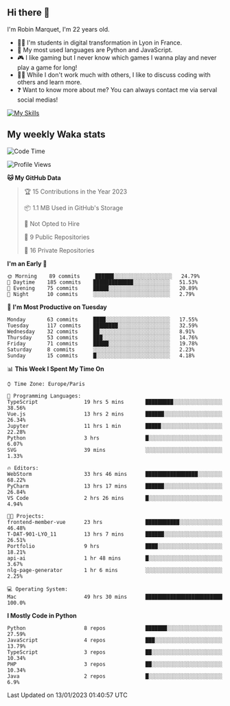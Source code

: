 ## Hi there 👋

I'm Robin Marquet, I'm 22 years old.

- 👨‍💻 I'm students in digital transformation in Lyon in France.
- 🌱 My most used languages are Python and JavaScript.
- 🎮 I like gaming but I never know which games I wanna play and never play a game for long!
- 👯‍♀️ While I don't work much with others, I like to discuss coding with others and learn more.
- ❓ Want to know more about me? You can always contact me via serval social medias!

[![My Skills](https://skillicons.dev/icons?i=js,html,css,docker,express,figma,firebase,graphql,mongodb,mysql,nodejs,py,react,ts,vue)](https://skillicons.dev)

## My weekly Waka stats

<!--START_SECTION:waka-->
![Code Time](http://img.shields.io/badge/Code%20Time-3%2C217%20hrs%2014%20mins-blue)

![Profile Views](http://img.shields.io/badge/Profile%20Views-5-blue)

**🐱 My GitHub Data** 

> 🏆 15 Contributions in the Year 2023
 > 
> 📦 1.1 MB Used in GitHub's Storage 
 > 
> 🚫 Not Opted to Hire
 > 
> 📜 9 Public Repositories 
 > 
> 🔑 16 Private Repositories  
 > 
**I'm an Early 🐤** 

```text
🌞 Morning    89 commits     ██████░░░░░░░░░░░░░░░░░░░   24.79% 
🌆 Daytime    185 commits    █████████████░░░░░░░░░░░░   51.53% 
🌃 Evening    75 commits     █████░░░░░░░░░░░░░░░░░░░░   20.89% 
🌙 Night      10 commits     ░░░░░░░░░░░░░░░░░░░░░░░░░   2.79%

```
📅 **I'm Most Productive on Tuesday** 

```text
Monday       63 commits     ████░░░░░░░░░░░░░░░░░░░░░   17.55% 
Tuesday      117 commits    ████████░░░░░░░░░░░░░░░░░   32.59% 
Wednesday    32 commits     ██░░░░░░░░░░░░░░░░░░░░░░░   8.91% 
Thursday     53 commits     ███░░░░░░░░░░░░░░░░░░░░░░   14.76% 
Friday       71 commits     █████░░░░░░░░░░░░░░░░░░░░   19.78% 
Saturday     8 commits      ░░░░░░░░░░░░░░░░░░░░░░░░░   2.23% 
Sunday       15 commits     █░░░░░░░░░░░░░░░░░░░░░░░░   4.18%

```


📊 **This Week I Spent My Time On** 

```text
⌚︎ Time Zone: Europe/Paris

💬 Programming Languages: 
TypeScript               19 hrs 5 mins       █████████░░░░░░░░░░░░░░░░   38.56% 
Vue.js                   13 hrs 2 mins       ██████░░░░░░░░░░░░░░░░░░░   26.34% 
Jupyter                  11 hrs 1 min        █████░░░░░░░░░░░░░░░░░░░░   22.28% 
Python                   3 hrs               █░░░░░░░░░░░░░░░░░░░░░░░░   6.07% 
SVG                      39 mins             ░░░░░░░░░░░░░░░░░░░░░░░░░   1.33%

🔥 Editors: 
WebStorm                 33 hrs 46 mins      █████████████████░░░░░░░░   68.22% 
PyCharm                  13 hrs 17 mins      ██████░░░░░░░░░░░░░░░░░░░   26.84% 
VS Code                  2 hrs 26 mins       █░░░░░░░░░░░░░░░░░░░░░░░░   4.94%

🐱‍💻 Projects: 
frontend-member-vue      23 hrs              ███████████░░░░░░░░░░░░░░   46.48% 
T-DAT-901-LYO_11         13 hrs 7 mins       ██████░░░░░░░░░░░░░░░░░░░   26.51% 
Portfolio                9 hrs               ████░░░░░░░░░░░░░░░░░░░░░   18.21% 
api-ai                   1 hr 48 mins        █░░░░░░░░░░░░░░░░░░░░░░░░   3.67% 
nlg-page-generator       1 hr 6 mins         ░░░░░░░░░░░░░░░░░░░░░░░░░   2.25%

💻 Operating System: 
Mac                      49 hrs 30 mins      █████████████████████████   100.0%

```

**I Mostly Code in Python** 

```text
Python                   8 repos             ███████░░░░░░░░░░░░░░░░░░   27.59% 
JavaScript               4 repos             ███░░░░░░░░░░░░░░░░░░░░░░   13.79% 
TypeScript               3 repos             ██░░░░░░░░░░░░░░░░░░░░░░░   10.34% 
PHP                      3 repos             ██░░░░░░░░░░░░░░░░░░░░░░░   10.34% 
Java                     2 repos             █░░░░░░░░░░░░░░░░░░░░░░░░   6.9%

```



 Last Updated on 13/01/2023 01:40:57 UTC
<!--END_SECTION:waka-->
